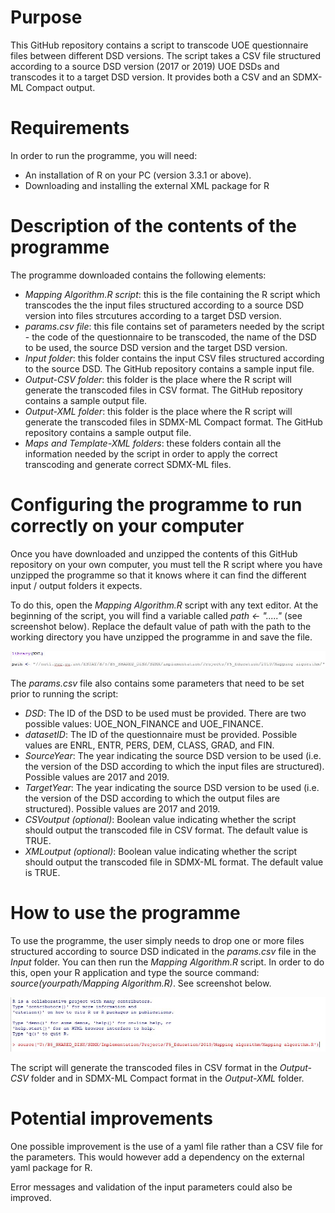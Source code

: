 # Purpose
This GitHub repository contains a script to transcode UOE questionnaire files between different DSD versions. The script takes a CSV file structured according to a source DSD version (2017 or 2019) UOE DSDs and transcodes it to a target DSD version. It provides both a CSV and an SDMX-ML Compact output.

# Requirements
In order to run the programme, you will need:
* An installation of R on your PC (version 3.3.1 or above).
* Downloading and installing the external XML package for R

# Description of the contents of the programme
The programme downloaded contains the following elements:
* _Mapping Algorithm.R script_: this is the file containing the R script which transcodes the the input files structured according to a source DSD version into files strcutures according to a target DSD version.
* _params.csv file_: this file contains set of parameters needed by the script - the code of the questionnaire to be transcoded, the name of the DSD to be used, the source DSD version and the target DSD version.
* _Input folder_: this folder contains the input CSV files structured according to the source DSD. The GitHub repository contains a sample input file.
* _Output-CSV folder_: this folder is the place where the R script will generate the transcoded files in CSV format. The GitHub repository contains a sample output file.
* _Output-XML folder_: this folder is the place where the R script will generate the transcoded files in SDMX-ML Compact format. The GitHub repository contains a sample output file.
* _Maps and Template-XML folders_: these folders contain all the information needed by the script in order to apply the correct transcoding and generate correct SDMX-ML files.

# Configuring the programme to run correctly on your computer
Once you have downloaded and unzipped the contents of this GitHub repository on your own computer, you must tell the R script where you have unzipped the programme so that it knows where it can find the different input / output folders it expects.

To do this, open the *Mapping Algorithm.R* script with any text editor. At the beginning of the script, you will find a variable called *path ← "....."* (see screenshot below). Replace the default value of path with the path to the working directory you have unzipped the programme in and save the file.

![alt text](https://github.com/LucaGramaglia/UOE-Transcoding/blob/master/Images/path.jpg "Path screenshot")

The *params.csv* file also contains some parameters that need to be set prior to running the script:
* _DSD_: The ID of the DSD to be used must be provided. There are two possible values: UOE_NON_FINANCE and UOE_FINANCE.
* _datasetID_: The ID of the questionnaire must be provided. Possible values are ENRL, ENTR, PERS, DEM, CLASS, GRAD, and FIN.
* _SourceYear_: The year indicating the source DSD version to be used (i.e. the version of the DSD according to which the input files are structured). Possible values are 2017 and 2019.
* _TargetYear_: The year indicating the source DSD version to be used (i.e. the version of the DSD according to which the output files are structured). Possible values are 2017 and 2019.
* _CSVoutput (optional)_: Boolean value indicating whether the script should output the transcoded file in CSV format. The default value is TRUE.
* _XMLoutput (optional)_: Boolean value indicating whether the script should output the transcoded file in SDMX-ML format. The default value is TRUE.

# How to use the programme
To use the programme, the user simply needs to drop one or more files structured according to source DSD indicated in the _params.csv_ file in the *Input* folder. You can then run the *Mapping Algorithm.R* script. In order to do this, open your R application and type the source command: *source(yourpath/Mapping Algorithm.R)*. See screenshot below.

![alt text](https://github.com/LucaGramaglia/UOE-Transcoding/blob/master/Images/source.jpg "R screenshot")

The script will generate the transcoded files in CSV format in the _Output-CSV_ folder and in SDMX-ML Compact format in the _Output-XML_ folder. 

# Potential improvements
One possible improvement is the use of a yaml file rather than a CSV file for the parameters. This would however add a dependency on the external yaml package for R.

Error messages and validation of the input parameters could also be improved.

